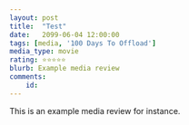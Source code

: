 ```yaml
---
layout: post
title:  "Test"
date:   2099-06-04 12:00:00
tags: [media, '100 Days To Offload']
media_type: movie
rating: ⭐⭐⭐⭐⭐
blurb: Example media review
comments:
    id: 
---
```

This is an example media review for instance.